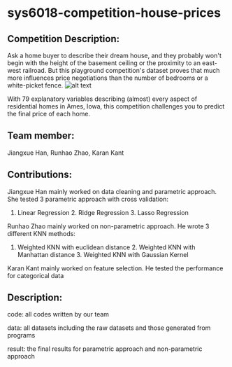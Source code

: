 # sys6018-competition-house-prices

## Competition Description:
Ask a home buyer to describe their dream house, and they probably won't begin with the height of the basement ceiling or the proximity to an east-west railroad. But this playground competition's dataset proves that much more influences price negotiations than the number of bedrooms or a white-picket fence.
![alt text](https://kaggle2.blob.core.windows.net/competitions/kaggle/5407/media/housesbanner.png)

With 79 explanatory variables describing (almost) every aspect of residential homes in Ames, Iowa, this competition challenges you to predict the final price of each home.

## Team member:
Jiangxue Han, Runhao Zhao, Karan Kant

## Contributions:
Jiangxue Han mainly worked on data cleaning and parametric approach.
She tested 3 parametric approach with cross validation:
1. Linear Regression 2. Ridge Regression 3. Lasso Regression

 Runhao Zhao mainly worked on non-parametric approach. 
He wrote 3 different KNN methods: 
1. Weighted KNN with euclidean distance  2. Weighted KNN with Manhattan distance  3. Weighted KNN with Gaussian Kernel

Karan Kant mainly worked on feature selection.
He tested the performance for categorical data

## Description:
code: all codes written by our team

data: all datasets including the raw datasets and those generated from programs

result: the final results for parametric approach and non-parametric approach

